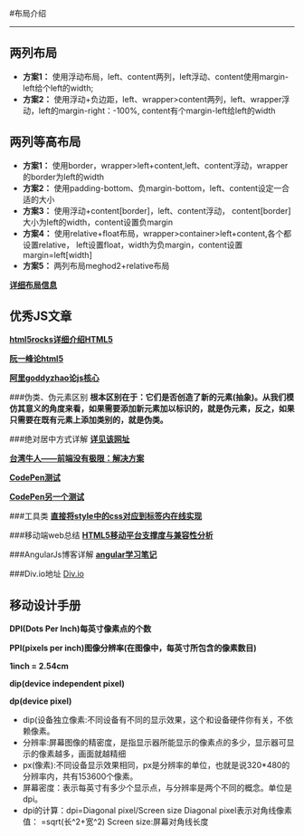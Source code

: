 #布局介绍
________________
## 两列布局
* **方案1：**
  使用浮动布局，left、content两列，left浮动、content使用margin-left给个left的width;
* **方案2：**
  使用浮动+负边距，left、wrapper>content两列，left、wrapper浮动，left的margin-right：-100%,
content有个margin-left给left的width

## 两列等高布局
 * **方案1：**
  使用border，wrapper>left+content,left、content浮动，wrapper的border为left的width
 * **方案2：**
  使用padding-bottom、负margin-bottom，left、content设定一合适的大小
 * **方案3：**
  使用浮动+content[border]，left、content浮动，
content[border]大小为left的width，content设置负margin
 * **方案4：**
  使用relative+float布局，wrapper>container>left+content,各个都设置relative，
left设置float，width为负margin，content设置margin=left[width]
 * **方案5：**
  两列布局meghod2+relative布局 

[**详细布局信息**](http://www.cnblogs.com/jununx/p/3336553.html)
## 优秀JS文章
[**html5rocks详细介绍HTML5**](http://slides.html5rocks.com/#landing-slide) 

[**阮一峰论html5**](http://javascript.ruanyifeng.com/#introduction)

[**阿里goddyzhao论js核心**](http://goddyzhao.tumblr.com/JavaScript-Internal)

###伪类、伪元素区别
 **根本区别在于：它们是否创造了新的元素(抽象)。从我们模仿其意义的角度来看，如果需要添加新元素加以标识的，就是伪元素，反之，如果只需要在既有元素上添加类别的，就是伪类。**
 
###绝对居中方式详解
[**详见该网址**](http://blog.csdn.net/freshlover/article/details/11579669)

[**台湾牛人——前端没有极限：解决方案**](http://wcc723.github.io/css/2015/01/16/css-magic/)

[**CodePen测试**](http://codepen.io/KatieK2/pen/AbxGr)

[**CodePen另一个测试**](http://codepen.io/thirdtiu/pen/fjnxd)

###工具类
[**直接将style中的css对应到标签内在线实现**](http://templates.mailchimp.com/resources/inline-css/)

###移动端web总结
[**HTML5移动平台支撑度与兼容性分析**](http://zhangdaiping.iteye.com/blog/1645363)

###AngularJs博客详解
[**angular学习笔记**](http://www.cnblogs.com/lcllao/tag/%E7%AC%94%E8%AE%B0/)

###Div.io地址
[Div.io](http://div.io/user/1811)

## 移动设计手册
**DPI(Dots Per Inch)每英寸像素点的个数**

**PPI(pixels per inch)图像分辨率(在图像中，每英寸所包含的像素数目)**

**1inch = 2.54cm**

**dip(device independent pixel)**

**dp(device pixel)**

+ dip(设备独立像素:不同设备有不同的显示效果，这个和设备硬件你有关，不依赖像素。
+ 分辨率:屏幕图像的精密度，是指显示器所能显示的像素点的多少，显示器可显示的像素越多，画面就越精细
+ px(像素):不同设备显示效果相同，px是分辨率的单位，也就是说320*480的分辨率内，共有153600个像素。
+ 屏幕密度：表示每英寸有多少个显示点，与分辨率是两个不同的概念。单位是dpi。
+ dpi的计算：dpi=Diagonal pixel/Screen size
	Diagonal pixel表示对角线像素值：
	=sqrt(长^2+宽^2)
	Screen size:屏幕对角线长度
